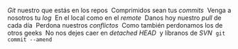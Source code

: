 *Git* nuestro que estás en los repos  Comprimidos sean tus *commits* 
Venga a nosotros tu *log*
 En el local como en el *remote*  Danos hoy nuestro *pull* de cada día  Perdona nuestros *conflictos* 
Como también perdonamos los de otros geeks  No nos dejes caer en *detached HEAD* 
y líbranos de *SVN* 
`git commit --amend`

